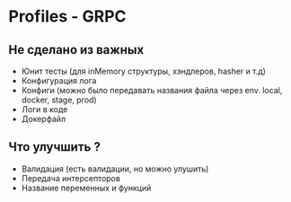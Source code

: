 # Profiles - GRPC

## Не сделано из важных
* Юнит тесты (для inMemory структуры, хэндлеров, hasher и т.д)
* Конфигурация лога
* Конфиги (можно было передавать названия файла через env. local, docker, stage, prod)
* Логи в коде
* Докерфайл

## Что улучшить ?
* Валидация (есть валидации, но можно улушить)
* Передача интерсепторов
* Название переменных и функций